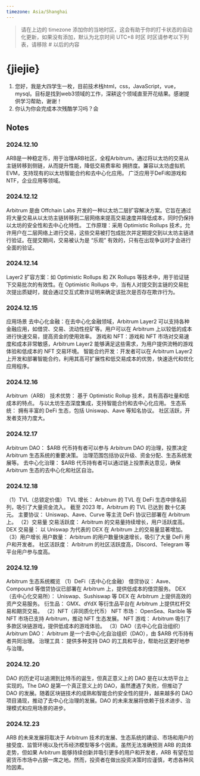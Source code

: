 ```yaml
---
timezone: Asia/Shanghai 
---
```


> 请在上边的 timezone 添加你的当地时区，这会有助于你的打卡状态的自动化更新，如果没有添加，默认为北京时间 UTC+8 时区
> 时区请参考以下列表，请移除 # 以后的内容

# {jiejie}

1. 您好，我是大四学生一枚，目前技术栈html，css，JavaScript，vue，mysql。目标是找到web3领域的工作，深耕这个领域直至开花结果。感谢提供学习帮助，谢谢！
2. 你认为你会完成本次残酷学习吗？会
## Notes

<!-- Content_START -->

### 2024.12.10

ARB是一种稳定币，用于治理ARB社区，全程Arbitrum，通过将以太坊的交易从主链转移到侧链，从而提升性能，降低交易费率和 拥挤度。兼容以太坊虚拟机EVM，支持现有的以太坊智能合约和去中心化应用。
广泛应用于DeFi和游戏和NTF，企业应用等领域。

### 2024.12.12
Arbitrum 是由 Offchain Labs 开发的一种以太坊二层扩容解决方案。它旨在通过将大量交易从以太坊主链转移到二层网络来提高交易速度并降低成本，同时仍保持以太坊的安全性和去中心化特性。
工作原理：采用 Optimistic Rollups 技术，允许用户在二层网络上进行交易，这些交易被打包成批次并定期提交到以太坊主链进行验证。在提交期间，交易被认为是 “乐观” 有效的，只有在出现争议时才会进行全面的验证。

### 2024.12.14
Layer2 扩容方案：如 Optimistic Rollups 和 ZK Rollups 等技术中，用于验证链下交易批次的有效性。在 Optimistic Rollups 中，当有人对提交到主链的交易批次提出质疑时，就会通过交互式欺诈证明来确定该批次是否存在欺诈行为。

### 2024.12.15
应用场景
去中心化金融：在去中心化金融领域，Arbitrum Layer2 可以支持各种金融应用，如借贷、交易、流动性挖矿等。用户可以在 Arbitrum 上以较低的成本进行快速交易，提高资金的使用效率。
游戏和 NFT：游戏和 NFT 市场对交易速度和成本非常敏感，Arbitrum Layer2 能够满足这些需求，为用户提供流畅的游戏体验和低成本的 NFT 交易环境。
智能合约开发：开发者可以在 Arbitrum Layer2 上开发和部署智能合约，利用其高可扩展性和低交易成本的优势，快速迭代和优化应用程序。

### 2024.12.16
Arbitrum（ARB）
技术优势：
基于 Optimistic Rollup 技术，具有高吞吐量和低成本的特点。
与以太坊生态深度集成，支持智能合约和去中心化应用。
生态系统：
拥有丰富的 DeFi 生态，包括 Uniswap、Aave 等知名协议。
社区活跃，开发者支持力度大。

### 2024.12.17
Arbitrum DAO：
$ARB 代币持有者可以参与 Arbitrum DAO 的治理，投票决定 Arbitrum 生态系统的重要决策。
治理范围包括协议升级、资金分配、生态系统发展等。
去中心化治理：
$ARB 代币持有者可以通过链上投票表达意见，确保 Arbitrum 生态的去中心化和社区自治。

### 2024.12.18
（1）TVL（总锁定价值）
TVL 增长：
Arbitrum 的 TVL 在 DeFi 生态中排名前列，吸引了大量资金流入。
截至 2023 年，Arbitrum 的 TVL 已达到 数十亿美元。
主要协议：
Uniswap、Aave、Curve 等主流 DeFi 协议已部署在 Arbitrum 上。
（2）交易量
交易活跃度：
Arbitrum 的交易量持续增长，用户活跃度高。
DEX 交易量：
以 Uniswap 为代表的 DEX 在 Arbitrum 上的交易量显著增加。
（3）用户增长
用户数量：
Arbitrum 的用户数量快速增长，吸引了大量 DeFi 用户和开发者。
社区活跃度：
Arbitrum 的社区活跃度高，Discord、Telegram 等平台用户参与度高。

### 2024.12.19
Arbitrum 生态系统概览
（1）DeFi（去中心化金融）
借贷协议：
Aave、Compound 等借贷协议已部署在 Arbitrum 上，提供低成本的借贷服务。
DEX（去中心化交易所）：
Uniswap、Sushiswap 等 DEX 在 Arbitrum 上提供高效的资产交易服务。
衍生品：
GMX、dYdX 等衍生品平台在 Arbitrum 上提供杠杆交易和期货交易。
（2）NFT（非同质化代币）
NFT 市场：
OpenSea、Rarible 等 NFT 市场已支持 Arbitrum，推动 NFT 生态发展。
NFT 游戏：
Arbitrum 吸引了多款区块链游戏，提供低成本的游戏体验。
（3）DAO（去中心化自治组织）
Arbitrum DAO：
Arbitrum 是一个去中心化自治组织（DAO），由 $ARB 代币持有者共同治理。
治理工具：
提供多种支持 DAO 的工具和平台，帮助社区更好地参与治理。

### 2024.12.20
DAO 的历史可以追溯到比特币的诞生，但真正意义上的 DAO 是在以太坊平台上实现的。The DAO 是第一个真正意义上的 DAO，虽然遭遇了失败，但推动了 DAO 的发展。随着区块链技术的成熟和智能合约安全性的提升，越来越多的 DAO 项目涌现，推动了去中心化治理的发展。DAO 的未来发展将依赖于技术进步、治理模式和应用场景的进步。

### 2024.12.23
ARB 的未来发展将取决于 Arbitrum 技术的发展、生态系统的建设、市场和用户的接受度、监管环境以及代币经济模型等多个因素。虽然无法准确预测 ARB 的具体走势，但如果 Arbitrum 能够持续创新并吸引更多的用户和开发者，ARB 有望在加密货币市场中占据一席之地。然而，投资者在做出投资决策时应谨慎，考虑各种风险因素。
<!-- Content_END -->
